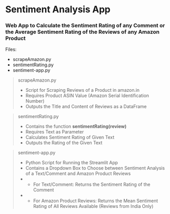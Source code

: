 # Sentiment Analysis App
### Web App to Calculate the Sentiment Rating of any Comment or the Average Sentiment Rating of the Reviews of any Amazon Product

Files:
- scrapeAmazon.py
- sentimentRating.py
- sentiment-app.py

> scrapeAmazon.py
> - Script for Scraping Reviews of a Product in amazon.in
> - Requires Product ASIN Value (Amazon Serial Identification Number)
> - Outputs the Title and Content of Reviews as a DataFrame

> sentimentRating.py
> - Contains the function **sentimentRating(review)**
> - Requires Text as Parameter
> - Calculates Sentiment Rating of Given Text
> - Outputs the Rating of the Given Text

> sentiment-app.py
> - Python Script for Running the Streamlit App
> - Contains a Dropdown Box to Choose between Sentiment Analysis of a Text/Comment and Amazon Product Reviews
> - - For Text/Comment: Returns the Sentiment Rating of the Comment
> - - For Amazon Product Reviews: Returns the Mean Sentiment Rating of All Reviews Available (Reviews from India Only)
